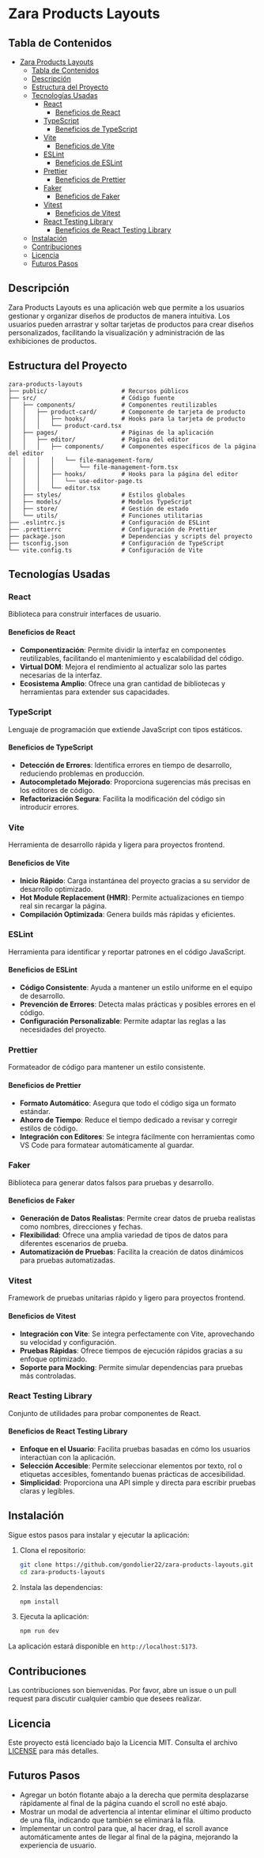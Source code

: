 # Zara Products Layouts

## Tabla de Contenidos

- [Zara Products Layouts](#zara-products-layouts)
  - [Tabla de Contenidos](#tabla-de-contenidos)
  - [Descripción](#descripción)
  - [Estructura del Proyecto](#estructura-del-proyecto)
  - [Tecnologías Usadas](#tecnologías-usadas)
    - [React](#react)
      - [Beneficios de React](#beneficios-de-react)
    - [TypeScript](#typescript)
      - [Beneficios de TypeScript](#beneficios-de-typescript)
    - [Vite](#vite)
      - [Beneficios de Vite](#beneficios-de-vite)
    - [ESLint](#eslint)
      - [Beneficios de ESLint](#beneficios-de-eslint)
    - [Prettier](#prettier)
      - [Beneficios de Prettier](#beneficios-de-prettier)
    - [Faker](#faker)
      - [Beneficios de Faker](#beneficios-de-faker)
    - [Vitest](#vitest)
      - [Beneficios de Vitest](#beneficios-de-vitest)
    - [React Testing Library](#react-testing-library)
      - [Beneficios de React Testing Library](#beneficios-de-react-testing-library)
  - [Instalación](#instalación)
  - [Contribuciones](#contribuciones)
  - [Licencia](#licencia)
  - [Futuros Pasos](#futuros-pasos)

## Descripción

Zara Products Layouts es una aplicación web que permite a los usuarios gestionar y organizar diseños de productos de manera intuitiva. Los usuarios pueden arrastrar y soltar tarjetas de productos para crear diseños personalizados, facilitando la visualización y administración de las exhibiciones de productos.

## Estructura del Proyecto

```plain-text
zara-products-layouts
├── public/                     # Recursos públicos
├── src/                        # Código fuente
│   ├── components/             # Componentes reutilizables
│   │   ├── product-card/       # Componente de tarjeta de producto
│   │   │   ├── hooks/          # Hooks para la tarjeta de producto
│   │   │   └── product-card.tsx
│   ├── pages/                  # Páginas de la aplicación
│   │   ├── editor/             # Página del editor
│   │   │   ├── components/     # Componentes específicos de la página del editor
│   │   │   │   └── file-management-form/
│   │   │   │       └── file-management-form.tsx
│   │   │   ├── hooks/          # Hooks para la página del editor
│   │   │   │   └── use-editor-page.ts
│   │   │   └── editor.tsx
│   ├── styles/                 # Estilos globales
│   ├── models/                 # Modelos TypeScript
│   ├── store/                  # Gestión de estado
│   └── utils/                  # Funciones utilitarias
├── .eslintrc.js                # Configuración de ESLint
├── .prettierrc                 # Configuración de Prettier
├── package.json                # Dependencias y scripts del proyecto
├── tsconfig.json               # Configuración de TypeScript
└── vite.config.ts              # Configuración de Vite
```

## Tecnologías Usadas

### React

Biblioteca para construir interfaces de usuario.

#### Beneficios de React

- **Componentización**: Permite dividir la interfaz en componentes reutilizables, facilitando el mantenimiento y escalabilidad del código.
- **Virtual DOM**: Mejora el rendimiento al actualizar solo las partes necesarias de la interfaz.
- **Ecosistema Amplio**: Ofrece una gran cantidad de bibliotecas y herramientas para extender sus capacidades.

### TypeScript

Lenguaje de programación que extiende JavaScript con tipos estáticos.

#### Beneficios de TypeScript

- **Detección de Errores**: Identifica errores en tiempo de desarrollo, reduciendo problemas en producción.
- **Autocompletado Mejorado**: Proporciona sugerencias más precisas en los editores de código.
- **Refactorización Segura**: Facilita la modificación del código sin introducir errores.

### Vite

Herramienta de desarrollo rápida y ligera para proyectos frontend.

#### Beneficios de Vite

- **Inicio Rápido**: Carga instantánea del proyecto gracias a su servidor de desarrollo optimizado.
- **Hot Module Replacement (HMR)**: Permite actualizaciones en tiempo real sin recargar la página.
- **Compilación Optimizada**: Genera builds más rápidas y eficientes.

### ESLint

Herramienta para identificar y reportar patrones en el código JavaScript.

#### Beneficios de ESLint

- **Código Consistente**: Ayuda a mantener un estilo uniforme en el equipo de desarrollo.
- **Prevención de Errores**: Detecta malas prácticas y posibles errores en el código.
- **Configuración Personalizable**: Permite adaptar las reglas a las necesidades del proyecto.

### Prettier

Formateador de código para mantener un estilo consistente.

#### Beneficios de Prettier

- **Formato Automático**: Asegura que todo el código siga un formato estándar.
- **Ahorro de Tiempo**: Reduce el tiempo dedicado a revisar y corregir estilos de código.
- **Integración con Editores**: Se integra fácilmente con herramientas como VS Code para formatear automáticamente al guardar.

### Faker

Biblioteca para generar datos falsos para pruebas y desarrollo.

#### Beneficios de Faker

- **Generación de Datos Realistas**: Permite crear datos de prueba realistas como nombres, direcciones y fechas.
- **Flexibilidad**: Ofrece una amplia variedad de tipos de datos para diferentes escenarios de prueba.
- **Automatización de Pruebas**: Facilita la creación de datos dinámicos para pruebas automatizadas.

### Vitest

Framework de pruebas unitarias rápido y ligero para proyectos frontend.

#### Beneficios de Vitest

- **Integración con Vite**: Se integra perfectamente con Vite, aprovechando su velocidad y configuración.
- **Pruebas Rápidas**: Ofrece tiempos de ejecución rápidos gracias a su enfoque optimizado.
- **Soporte para Mocking**: Permite simular dependencias para pruebas más controladas.

### React Testing Library

Conjunto de utilidades para probar componentes de React.

#### Beneficios de React Testing Library

- **Enfoque en el Usuario**: Facilita pruebas basadas en cómo los usuarios interactúan con la aplicación.
- **Selección Accesible**: Permite seleccionar elementos por texto, rol o etiquetas accesibles, fomentando buenas prácticas de accesibilidad.
- **Simplicidad**: Proporciona una API simple y directa para escribir pruebas claras y legibles.

## Instalación

Sigue estos pasos para instalar y ejecutar la aplicación:

1. Clona el repositorio:

   ```bash
   git clone https://github.com/gondolier22/zara-products-layouts.git
   cd zara-products-layouts
   ```

2. Instala las dependencias:

   ```bash
   npm install
   ```

3. Ejecuta la aplicación:

   ```bash
   npm run dev
   ```

La aplicación estará disponible en `http://localhost:5173`.

## Contribuciones

Las contribuciones son bienvenidas. Por favor, abre un issue o un pull request para discutir cualquier cambio que desees realizar.

## Licencia

Este proyecto está licenciado bajo la Licencia MIT. Consulta el archivo [LICENSE](LICENSE) para más detalles.

## Futuros Pasos

- Agregar un botón flotante abajo a la derecha que permita desplazarse rápidamente al final de la página cuando el scroll no esté abajo.
- Mostrar un modal de advertencia al intentar eliminar el último producto de una fila, indicando que también se eliminará la fila.
- Implementar un control para que, al hacer drag, el scroll avance automáticamente antes de llegar al final de la página, mejorando la experiencia de usuario.
